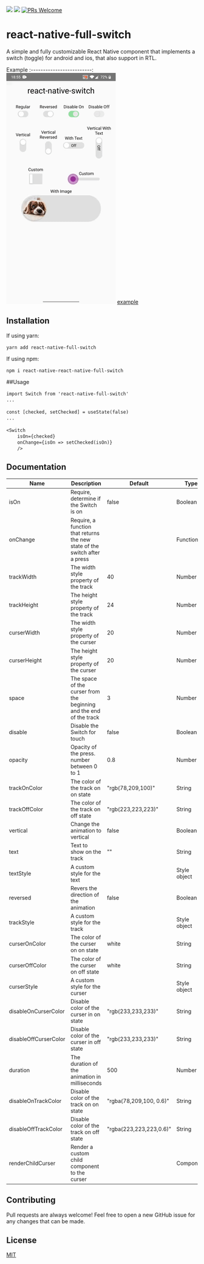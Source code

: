 ![](https://img.shields.io/npm/v/react-native-full-switch.svg?style=flat)
![](https://img.shields.io/npm/dt/react-native-full-switch.svg)
[![PRs Welcome](https://img.shields.io/badge/PRs-welcome-brightgreen.svg?style=flat-square)](http://makeapullrequest.com)

# react-native-full-switch

A simple and fully customizable React Native component that implements a switch (toggle) for android and ios, that also support in RTL.

Example
:-------------------------:
![](https://raw.githubusercontent.com/eldareini/react-native-full-switch/master/assets/example.gif) 
[example](https://github.com/eldareini/react-native-full-switch/blob/master/example/App.js)

## Installation

If using yarn:

```
yarn add react-native-full-switch
```

If using npm:

```
npm i react-native-react-native-full-switch
```

##Usage

```
import Switch from 'react-native-full-switch'
...

const [checked, setChecked] = useState(false)
...

<Switch
    isOn={checked}
    onChange={isOn => setChecked(isOn)}
    />
```

## Documentation

| Name                  | Description                            | Default | Type    |
|-----------------------|----------------------------------------|---------|---------|
| isOn                  | Require, determine if the Switch is on | false           | Boolean  |
| onChange              | Require, a function that returns the new state of the switch after a press |    | Function |
| trackWidth            | The width style property of the track  | 40      | Number  |
| trackHeight           | The height style property of the track | 24      | Number  |
| curserWidth           | The width style property of the curser | 20      | Number  |
| curserHeight          | The height style property of the curser| 20      | Number  |
| space                 | The space of the curser from the beginning and the end of the track | 3  | Number  |
| disable               | Disable the Switch for touch            | false  | Boolean |
| opacity               | Opacity of the press. number between 0 to 1 | 0.8 | Number  |
| trackOnColor          | The color of the track on on state      | "rgb(78,209,100)" | String  |
| trackOffColor         | The color of the track on off state     | "rgb(223,223,223)" | String  |
| vertical              | Change the animation to vertical        | false  | Boolean |
| text                  | Text to show on the track               | ""     | String  |
| textStyle             | A custom style for the text             |        | Style object |
| reversed              | Revers the direction of the animation   | false  | Boolean |
| trackStyle            | A custom style for the track            |        | Style object |
| curserOnColor         | The color of the curser on on state     | white  | String  |
| curserOffColor        | The color of the curser on off state    | white  | String  |
| curserStyle           | A custom style for the curser           |        | Style object |
| disableOnCurserColor  | Disable color of the curser in on state | "rgb(233,233,233)" | String |
| disableOffCurserColor | Disable color of the curser in off state| "rgb(233,233,233)" | String |
| duration              | The duration of the animation in milliseconds | 500 | Number  |  
| disableOnTrackColor   | Disable color of the track on on state  | "rgba(78,209,100, 0.6)" | String |
| disableOffTrackColor  | Disable color of the track on off state | "rgba(223,223,223,0.6)" | String |
| renderChildCurser     | Render a custom child component to the curser |        | Component |

## Contributing
Pull requests are always welcome! Feel free to open a new GitHub issue for any changes that can be made.

## License
[MIT](https://github.com/eldareini/react-native-full-switch/blob/master/LICENSE)



